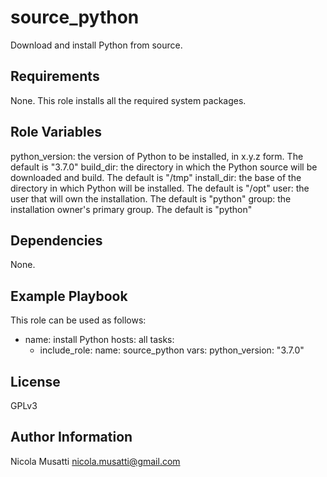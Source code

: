 source_python
=============

Download and install Python from source.

Requirements
------------

None. This role installs all the required system packages.

Role Variables
--------------

python_version: the version of Python to be installed, in x.y.z form. The default is "3.7.0"
build_dir: the directory in which the Python source will be downloaded and build. The default is "/tmp"
install_dir: the base of the directory in which Python will be installed. The default is "/opt"
user: the user that will own the installation. The default is "python"
group: the installation owner's primary group. The default is "python"

Dependencies
------------

None.

Example Playbook
----------------

This role can be used as follows:

- name: install Python
  hosts: all
  tasks:
  - include_role:
       name: source_python
    vars:
      python_version: "3.7.0"

License
-------

GPLv3

Author Information
------------------

Nicola Musatti
nicola.musatti@gmail.com
